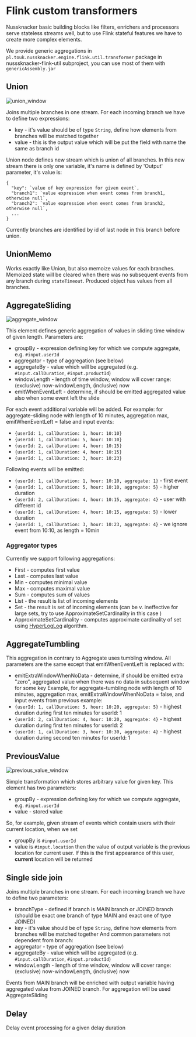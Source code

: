 # Flink custom transformers

Nussknacker basic building blocks like filters, enrichers and processors serve stateless streams well, but
to use Flink stateful features we have to create more complex elements. 

We provide generic aggregations in `pl.touk.nussknacker.engine.flink.util.transformer` package in nusssknacker-flink-util subproject, 
you can use most of them with `genericAssembly.jar`

## Union

![union_window](../img/union_window.png)

Joins multiple branches in one stream. For each incoming branch we have to define two expressions:
- key - it's value should be of type `String`, define how elements from branches will be matched together
- value - this is the output value which will be put the field with name the same as branch id

Union node defines new stream which is union of all branches. In this new stream there is only one variable, it's name
is defined by 'Output' parameter, it's value is: 
```$json
{
  "key": `value of key expression for given event`,
  "branch1": `value expression when event comes from branch1, otherwise null`,
  "branch2": `value expression when event comes from branch2, otherwise null`,
  ...
}
```  
Currently branches are identified by id of last node in this branch before union.

## UnionMemo

Works exactly like Union, but also memoize values for each branches. Memoized state will be cleared when there was no
subsequent events from any branch during `stateTimeout`. Produced object has values from all branches.

## AggregateSliding

![aggregate_window](../img/aggregate_window.png)

This element defines generic aggregation of values in sliding time window of given length. Parameters are:
- groupBy - expression defining key for which we compute aggregate, e.g. `#input.userId`
- aggregator - type of aggregation (see below)
- aggregateBy - value which will be aggregated (e.g. `#input.callDuration`, `#input.productId`)
- windowLength - length of time window, window will cover range: (exclusive) now-windowLength, (inclusive) now
- emitWhenEventLeft - determine, if should be emitted aggregated value also when some event left the slide

For each event additional variable will be added. For example: for aggregate-sliding node with length of 10 minutes, aggregation max, emitWhenEventLeft = false and input events:
- `{userId: 1, callDuration: 1, hour: 10:10}`
- `{userId: 1, callDuration: 5, hour: 10:10}`
- `{userId: 2, callDuration: 4, hour: 10:15}`
- `{userId: 1, callDuration: 4, hour: 10:15}`
- `{userId: 1, callDuration: 3, hour: 10:23}`

Following events will be emitted:
- `{userId: 1, callDuration: 1, hour: 10:10, aggregate: 1}` - first event
- `{userId: 1, callDuration: 5, hour: 10:10, aggregate: 5}` - higher duration
- `{userId: 2, callDuration: 4, hour: 10:15, aggregate: 4}` - user with different id
- `{userId: 1, callDuration: 4, hour: 10:15, aggregate: 5}` - lower duration
- `{userId: 1, callDuration: 3, hour: 10:23, aggregate: 4}` - we ignore event from 10:10, as length = 10min

### Aggregator types
Currently we support following aggregations:
- First - computes first value
- Last - computes last value
- Min - computes minimal value
- Max - computes maximal value
- Sum - computes sum of values
- List - the result is list of incoming elements
- Set - the result is set of incoming elements (can be v. ineffective for large sets, try to use ApproximateSetCardinality in this case )
- ApproximateSetCardinality - computes approximate cardinality of set using [HyperLogLog](https://en.wikipedia.org/wiki/HyperLogLog) algorithm.

## AggregateTumbling

This aggregation in contrary to Aggregate uses tumbling window. All parameters are the same except that emitWhenEventLeft is replaced with:
- emitExtraWindowWhenNoData - determine, if should be emitted extra "zero", aggregated value when there was no data in subsequent window for some key
Example, for aggregate-tumbling node with length of 10 minutes, aggregation max, emitExtraWindowWhenNoData = false, and input events from previous example:
- `{userId: 1, callDuration: 5, hour: 10:20, aggregate: 5}` - highest duration during first ten minutes for userId: 1
- `{userId: 2, callDuration: 4, hour: 10:20, aggregate: 4}` - highest duration during first ten minutes for userId: 2
- `{userId: 1, callDuration: 3, hour: 10:30, aggregate: 4}` - highest duration during second ten minutes for userId: 1

## PreviousValue

![previous_value_window](../img/previous_value_window.png)

Simple transformation which stores arbitrary value for given key. This element has two parameters:
- groupBy - expression defining key for which we compute aggregate, e.g. `#input.userId`
- value - stored value

So, for example, given stream of events which contain users with their current location, when we set 
- groupBy is `#input.userId`
- value is `#input.location`
then the value of output variable is the previous location for current user. If this is the first appearance of this user,
**current** location will be returned

## Single side join

Joins multiple branches in one stream. For each incoming branch we have to define two parameters:
- branchType - defined if branch is MAIN branch or JOINED branch (should be exact one branch of type MAIN and exact one of type JOINED)
- key - it's value should be of type `String`, define how elements from branches will be matched together
And common parameters not dependent from branch:
- aggregator - type of aggregation (see below)
- aggregateBy - value which will be aggregated (e.g. `#input.callDuration`, `#input.productId`)
- windowLength - length of time window, window will cover range: (exclusive) now-windowLength, (inclusive) now

Events from MAIN branch will be enriched with output variable having aggregated value from JOINED branch. For aggregation will be used AggregateSliding

## Delay

Delay event processing for a given delay duration
